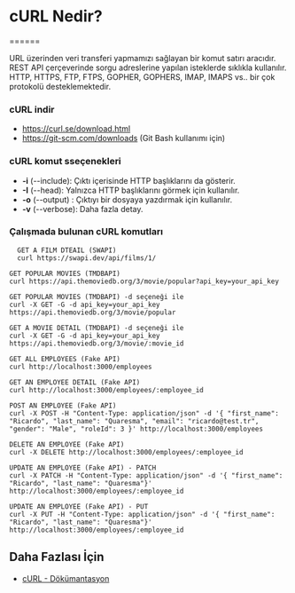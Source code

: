 # cURL Nedir?
======

URL üzerinden veri transferi yapmamızı sağlayan bir komut satırı aracıdır. REST API çerçeverinde sorgu adreslerine yapılan isteklerde sıklıkla kullanılır. HTTP, HTTPS, FTP, FTPS, GOPHER, GOPHERS, IMAP, IMAPS vs.. bir çok protokolü desteklemektedir.

### cURL indir
- https://curl.se/download.html
- https://git-scm.com/downloads (Git Bash kullanımı için)

### cURL komut sseçenekleri
- **-i** (--include): Çıktı içerisinde HTTP başlıklarını da gösterir.
- **-I** (--head): Yalnızca HTTP başlıklarını görmek için kullanılır.
- **-o** (--output) <file> : Çıktıyı bir dosyaya yazdırmak için kullanılır.
- **-v** (--verbose): Daha fazla detay.
  
### Çalışmada bulunan cURL komutları
  
```
  GET A FILM DTEAIL (SWAPI)
  curl https://swapi.dev/api/films/1/
```
```
GET POPULAR MOVIES (TMDBAPI)
curl https://api.themoviedb.org/3/movie/popular?api_key=your_api_key
```
```
GET POPULAR MOVIES (TMDBAPI) -d seçeneği ile
curl -X GET -G -d api_key=your_api_key https://api.themoviedb.org/3/movie/popular
```
```
GET A MOVIE DETAIL (TMDBAPI) -d seçeneği ile
curl -X GET -G -d api_key=your_api_key https://api.themoviedb.org/3/movie/:movie_id
```
```
GET ALL EMPLOYEES (Fake API)
curl http://localhost:3000/employees
```
```
GET AN EMPLOYEE DETAIL (Fake API)
curl http://localhost:3000/employees/:employee_id
```
```
POST AN EMPLOYEE (Fake API)
curl -X POST -H "Content-Type: application/json" -d '{ "first_name": "Ricardo", "last_name": "Quaresma", "email": "ricardo@test.tr", "gender": "Male", "roleId": 3 }' http://localhost:3000/employees
```
```
DELETE AN EMPLOYEE (Fake API)
curl -X DELETE http://localhost:3000/employees/:employee_id
```
```
UPDATE AN EMPLOYEE (Fake API) - PATCH
curl -X PATCH -H "Content-Type: application/json" -d '{ "first_name": "Ricardo", "last_name": "Quaresma"}' http://localhost:3000/employees/:employee_id
```
```
UPDATE AN EMPLOYEE (Fake API) - PUT
curl -X PUT -H "Content-Type: application/json" -d '{ "first_name": "Ricardo", "last_name": "Quaresma"}' http://localhost:3000/employees/:employee_id
```
  
## Daha Fazlası İçin
- [cURL - Dökümantasyon](https://curl.se/docs/)
